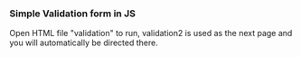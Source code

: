 ### Simple Validation form in JS

Open HTML file "validation" to run, validation2 is used as the next page and you will automatically be directed there.
